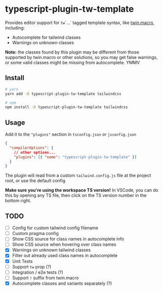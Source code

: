 # typescript-plugin-tw-template

Provides editor support for `tw`\`...\` tagged template syntax, like [twin.macro](https://github.com/ben-rogerson/twin.macro), including:

- Autocomplete for tailwind classes
- Warnings on unknown classes

**Note:** the classes found by this plugin may be different from those supported by twin.macro or other solutions, so you may get false warnings, or some valid classes might be missing from autocomplete. YMMV

## Install

```bash
# yarn
yarn add -D typescript-plugin-tw-template tailwindcss

# npm
npm install -D typescript-plugin-tw-template tailwindcss
```

## Usage

Add it to the `"plugins"` section in `tsconfig.json` or `jsconfig.json`

```json
{
  "compilerOptions": {
    // other options...
    "plugins": [{ "name": "typescript-plugin-tw-template" }]
  }
}
```

The plugin will read from a custom `tailwind.config.js` file at the project root, or use the default config

**Make sure you're using the workspace TS version!** In VSCode, you can do this by opening any TS file, then click on the TS version number in the bottom right.

## TODO

- [ ] Config for custom tailwind config filename
- [ ] Custom pragma config
- [ ] Show CSS source for class names in autocomplete info
- [ ] Show CSS source when hovering over class names
- [x] Warnings on unknown tailwind classes
- [x] Filter out already used class names in autocomplete
- [x] Unit Tests
- [ ] Support `tw` prop (?)
- [ ] Integration / e2e tests (?)
- [ ] Support `!` suffix from twin.macro
- [x] Autocomplete classes and variants separately (?)
